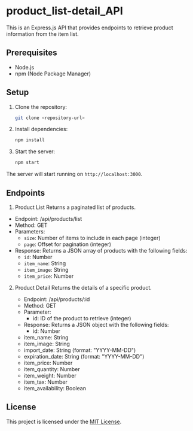 # product_list-detail_API

This is an Express.js API that provides endpoints to retrieve product information from the item list.

## Prerequisites

- Node.js
- npm (Node Package Manager)

## Setup

1. Clone the repository:

   ```bash
   git clone <repository-url>

2. Install dependencies:

   ```bash
   npm install

3. Start the server:

   ```bash
   npm start
The server will start running on `http://localhost:3000`.


## Endpoints

1. Product List
   Returns a paginated list of products.

- Endpoint: /api/products/list
- Method: GET
- Parameters:
   - `size`: Number of items to include in each page (integer)
   - `page`: Offset for pagination (integer)
- Response: Returns a JSON array of products with the following fields:
   - `id`: Number
   - `item_name`: String
   - `item_image`: String
   - `item_price`: Number

2. Product Detail
   Returns the details of a specific product.

   - Endpoint: /api/products/:id
   - Method: GET
   - Parameter:
     - id: ID of the product to retrieve (integer)
   - Response: Returns a JSON object with the following fields:
     - id: Number
   - item_name: String
   - item_image: String
   - import_date: String (format: "YYYY-MM-DD")
   - expiration_date: String (format: "YYYY-MM-DD")
   - item_price: Number
   - item_quantity: Number
   - item_weight: Number
   - item_tax: Number
   - item_availability: Boolean

## License

This project is licensed under the [MIT License](https://opensource.org/license/mit/).